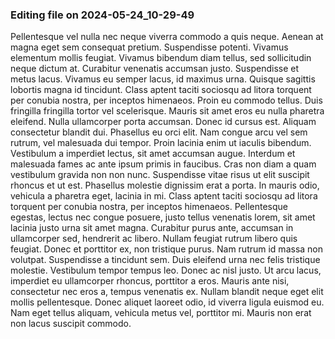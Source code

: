 

### Editing file on 2024-05-24_10-29-49

Pellentesque vel nulla nec neque viverra commodo a quis neque. Aenean at magna eget sem consequat pretium. Suspendisse potenti. Vivamus elementum mollis feugiat. Vivamus bibendum diam tellus, sed sollicitudin neque dictum at. Curabitur venenatis accumsan justo. Suspendisse et metus lacus. Vivamus eu semper lacus, id maximus urna. Quisque sagittis lobortis magna id tincidunt. Class aptent taciti sociosqu ad litora torquent per conubia nostra, per inceptos himenaeos.
Proin eu commodo tellus. Duis fringilla fringilla tortor vel scelerisque. Mauris sit amet eros eu nulla pharetra eleifend. Nulla ullamcorper porta accumsan. Donec id cursus est. Aliquam consectetur blandit dui. Phasellus eu orci elit. Nam congue arcu vel sem rutrum, vel malesuada dui tempor. Proin lacinia enim ut iaculis bibendum.
Vestibulum a imperdiet lectus, sit amet accumsan augue. Interdum et malesuada fames ac ante ipsum primis in faucibus. Cras non diam a quam vestibulum gravida non non nunc. Suspendisse vitae risus ut elit suscipit rhoncus et ut est. Phasellus molestie dignissim erat a porta. In mauris odio, vehicula a pharetra eget, lacinia in mi. Class aptent taciti sociosqu ad litora torquent per conubia nostra, per inceptos himenaeos. Pellentesque egestas, lectus nec congue posuere, justo tellus venenatis lorem, sit amet lacinia justo urna sit amet magna. Curabitur purus ante, accumsan in ullamcorper sed, hendrerit ac libero. Nullam feugiat rutrum libero quis feugiat. Donec et porttitor ex, non tristique purus. Nam rutrum id massa non volutpat. Suspendisse a tincidunt sem. Duis eleifend urna nec felis tristique molestie. Vestibulum tempor tempus leo.
Donec ac nisl justo. Ut arcu lacus, imperdiet eu ullamcorper rhoncus, porttitor a eros. Mauris ante nisi, consectetur nec eros a, tempus venenatis ex. Nullam blandit neque eget elit mollis pellentesque. Donec aliquet laoreet odio, id viverra ligula euismod eu. Nam eget tellus aliquam, vehicula metus vel, porttitor mi. Mauris non erat non lacus suscipit commodo.


